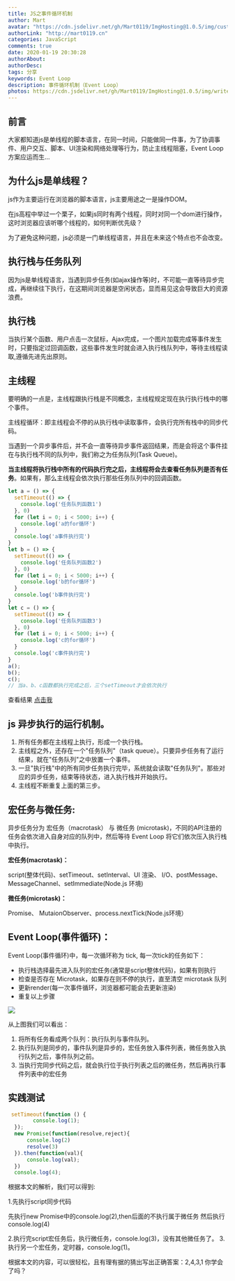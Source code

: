 ```yaml
---
title: JS之事件循环机制
author: Mart
avatar: "https://cdn.jsdelivr.net/gh/Mart0119/ImgHosting@1.0.5/img/custom/2.jpg"
authorLink: "http://mart0119.cn"
categories: JavaScript
comments: true
date: 2020-01-19 20:30:28
authorAbout: 
authorDesc: 
tags: 分享
keywords: Event Loop
description: 事件循环机制（Event Loop）
photos: https://cdn.jsdelivr.net/gh/Mart0119/ImgHosting@1.0.5/img/write/eventLoop.jpg
---
```


## 前言

大家都知道js是单线程的脚本语言，在同一时间，只能做同一件事，为了协调事件、用户交互、脚本、UI渲染和网络处理等行为，防止主线程阻塞，Event Loop方案应运而生...

## 为什么js是单线程？
js作为主要运行在浏览器的脚本语言，js主要用途之一是操作DOM。

在js高程中举过一个栗子，如果js同时有两个线程，同时对同一个dom进行操作，这时浏览器应该听哪个线程的，如何判断优先级？

为了避免这种问题，js必须是一门单线程语言，并且在未来这个特点也不会改变。

## 执行栈与任务队列
因为js是单线程语言，当遇到异步任务(如ajax操作等)时，不可能一直等待异步完成，再继续往下执行，在这期间浏览器是空闲状态，显而易见这会导致巨大的资源浪费。

## 执行栈
当执行某个函数、用户点击一次鼠标，Ajax完成，一个图片加载完成等事件发生时，只要指定过回调函数，这些事件发生时就会进入执行栈队列中，等待主线程读取,遵循先进先出原则。

## 主线程
要明确的一点是，主线程跟执行栈是不同概念，主线程规定现在执行执行栈中的哪个事件。

主线程循环：即主线程会不停的从执行栈中读取事件，会执行完所有栈中的同步代码。

当遇到一个异步事件后，并不会一直等待异步事件返回结果，而是会将这个事件挂在与执行栈不同的队列中，我们称之为任务队列(Task Queue)。

**当主线程将执行栈中所有的代码执行完之后，主线程将会去查看任务队列是否有任务**。如果有，那么主线程会依次执行那些任务队列中的回调函数。

```js
let a = () => {
  setTimeout(() => {
    console.log('任务队列函数1')
  }, 0)
  for (let i = 0; i < 5000; i++) {
    console.log('a的for循环')
  }
  console.log('a事件执行完')
}
let b = () => {
  setTimeout(() => {
    console.log('任务队列函数2')
  }, 0)
  for (let i = 0; i < 5000; i++) {
    console.log('b的for循环')
  }
  console.log('b事件执行完')
}
let c = () => {
  setTimeout(() => {
    console.log('任务队列函数3')
  }, 0)
  for (let i = 0; i < 5000; i++) {
    console.log('c的for循环')
  }
  console.log('c事件执行完')
}
a();
b();
c();
// 当a、b、c函数都执行完成之后，三个setTimeout才会依次执行
```

查看结果  <a href="http://mart0119.cn/test/eventLoop.html" target="_blank">点击我</a> 

## js 异步执行的运行机制。

1. 所有任务都在主线程上执行，形成一个执行栈。
2. 主线程之外，还存在一个"任务队列"（task queue）。只要异步任务有了运行结果，就在"任务队列"之中放置一个事件。
3. 一旦"执行栈"中的所有同步任务执行完毕，系统就会读取"任务队列"。那些对应的异步任务，结束等待状态，进入执行栈并开始执行。
4. 主线程不断重复上面的第三步。

## 宏任务与微任务:

异步任务分为 宏任务（macrotask） 与 微任务 (microtask)，不同的API注册的任务会依次进入自身对应的队列中，然后等待 Event Loop 将它们依次压入执行栈中执行。

**宏任务(macrotask)：**

script(整体代码)、setTimeout、setInterval、UI 渲染、 I/O、postMessage、 MessageChannel、setImmediate(Node.js 环境)

**微任务(microtask)：**

Promise、 MutaionObserver、process.nextTick(Node.js环境）

## Event Loop(事件循环)：
Event Loop(事件循环)中，每一次循环称为 tick, 每一次tick的任务如下：

* 执行栈选择最先进入队列的宏任务(通常是script整体代码)，如果有则执行
* 检查是否存在 Microtask，如果存在则不停的执行，直至清空 microtask 队列
* 更新render(每一次事件循环，浏览器都可能会去更新渲染)
* 重复以上步骤

![](https://cdn.jsdelivr.net/gh/Mart0119/ImgHosting@1.0.5/img/write/eventLoop2.jpg)

从上图我们可以看出：

1. 将所有任务看成两个队列：执行队列与事件队列。
2. 执行队列是同步的，事件队列是异步的，宏任务放入事件列表，微任务放入执行队列之后，事件队列之前。
3. 当执行完同步代码之后，就会执行位于执行列表之后的微任务，然后再执行事件列表中的宏任务

## 实践测试
```js
 setTimeout(function () {
        console.log(1);
  });
  new Promise(function(resolve,reject){
      console.log(2)
      resolve(3)
  }).then(function(val){
      console.log(val);
  })
  console.log(4);
```
根据本文的解析，我们可以得到:

1.先执行script同步代码

先执行new Promise中的console.log(2),then后面的不执行属于微任务
然后执行console.log(4)

2.执行完script宏任务后，执行微任务，console.log(3)，没有其他微任务了。
3.执行另一个宏任务，定时器，console.log(1)。

根据本文的内容，可以很轻松，且有理有据的猜出写出正确答案：2,4,3,1 你学会了吗？